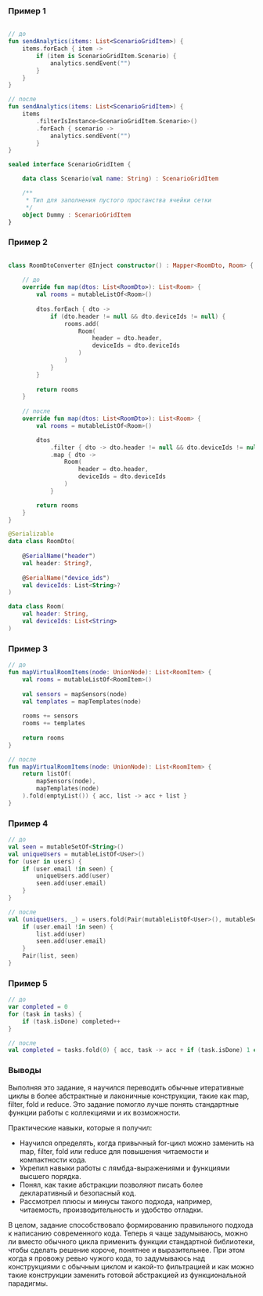### Пример 1

```kotlin

// до
fun sendAnalytics(items: List<ScenarioGridItem>) {
    items.forEach { item ->
        if (item is ScenarioGridItem.Scenario) {
            analytics.sendEvent("")
        }
    }
}

// после
fun sendAnalytics(items: List<ScenarioGridItem>) {
    items
        .filterIsInstance<ScenarioGridItem.Scenario>()
        .forEach { scenario ->
            analytics.sendEvent("")
        }
}

sealed interface ScenarioGridItem {

    data class Scenario(val name: String) : ScenarioGridItem

    /**
     * Тип для заполнения пустого простанства ячейки сетки
     */
    object Dummy : ScenarioGridItem
}
```

### Пример 2

```kotlin

class RoomDtoConverter @Inject constructor() : Mapper<RoomDto, Room> {
    
    // до
    override fun map(dtos: List<RoomDto>): List<Room> {
        val rooms = mutableListOf<Room>()
        
        dtos.forEach { dto ->
            if (dto.header != null && dto.deviceIds != null) {
                rooms.add(
                    Room(
                        header = dto.header,
                        deviceIds = dto.deviceIds
                    )
                )
            }
        }
        
        return rooms
    }
    
    // после
    override fun map(dtos: List<RoomDto>): List<Room> {
        val rooms = mutableListOf<Room>()

        dtos
            .filter { dto -> dto.header != null && dto.deviceIds != null }
            .map { dto ->
                Room(
                    header = dto.header,
                    deviceIds = dto.deviceIds
                )
            }

        return rooms
    }
}

@Serializable
data class RoomDto(
    
    @SerialName("header")
    val header: String?,
    
    @SerialName("device_ids")
    val deviceIds: List<String>?
)

data class Room(
    val header: String,
    val deviceIds: List<String>
)
```

### Пример 3

```kotlin
// до
fun mapVirtualRoomItems(node: UnionNode): List<RoomItem> {
    val rooms = mutableListOf<RoomItem>()
    
    val sensors = mapSensors(node)
    val templates = mapTemplates(node)
    
    rooms += sensors
    rooms += templates
    
    return rooms
}

// после
fun mapVirtualRoomItems(node: UnionNode): List<RoomItem> {
    return listOf(
        mapSensors(node),
        mapTemplates(node)
    ).fold(emptyList()) { acc, list -> acc + list }
}
```

### Пример 4

```kotlin
// до
val seen = mutableSetOf<String>()
val uniqueUsers = mutableListOf<User>()
for (user in users) {
    if (user.email !in seen) {
        uniqueUsers.add(user)
        seen.add(user.email)
    }
}

// после
val (uniqueUsers, _) = users.fold(Pair(mutableListOf<User>(), mutableSetOf<String>())) { (list, seen), user ->
    if (user.email !in seen) {
        list.add(user)
        seen.add(user.email)
    }
    Pair(list, seen)
}
```

### Пример 5

```kotlin
// до
var completed = 0
for (task in tasks) {
    if (task.isDone) completed++
}

// после
val completed = tasks.fold(0) { acc, task -> acc + if (task.isDone) 1 else 0 }
```

### Выводы

Выполняя это задание, я научился переводить обычные итеративные циклы в более абстрактные и лаконичные конструкции, такие как map, filter, fold и reduce. 
Это задание помогло лучше понять стандартные функции работы с коллекциями и их возможности.  

Практические навыки, которые я получил:

- Научился определять, когда привычный for-цикл можно заменить на map, filter, fold или reduce для повышения читаемости и компактности кода. 
- Укрепил навыки работы с лямбда-выражениями и функциями высшего порядка.  
- Понял, как такие абстракции позволяют писать более декларативный и безопасный код. 
- Рассмотрел плюсы и минусы такого подхода, например, читаемость, производительность и удобство отладки.

В целом, задание способствовало формированию правильного подхода к написанию современного кода. 
Теперь я чаще задумываюсь, можно ли вместо обычного цикла применить функции стандартной библиотеки, чтобы сделать решение короче, понятнее и выразительнее.
При этом когда я провожу ревью чужого кода, то задумываюсь над конструкциями с обычным циклом и какой-то фильтрацией и как можно такие конструкции заменить готовой абстракцией из функциональной парадигмы.